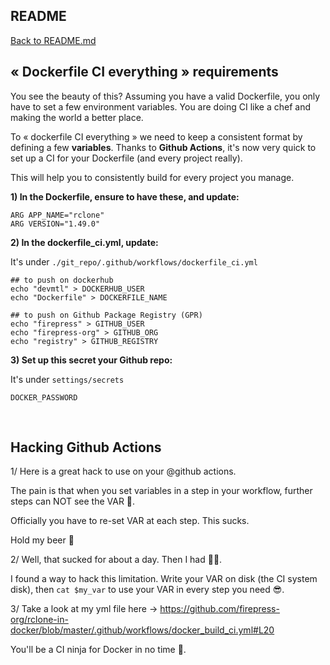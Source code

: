 ## README

[Back to README.md](./README.md)

## « Dockerfile CI everything » requirements

You see the beauty of this? Assuming you have a valid Dockerfile, you only have to set a few environment variables. You are doing CI like a chef and making the world a better place.

To « dockerfile CI everything » we need to keep a consistent format by defining a few **variables**. Thanks to **Github Actions**, it's now very quick to set up a CI for your Dockerfile (and every project really).

This will help you to consistently build for every project you manage.

**1) In the Dockerfile, ensure to have these, and update:**

```
ARG APP_NAME="rclone"
ARG VERSION="1.49.0"
```

**2) In the dockerfile_ci.yml, update:**

It's under `./git_repo/.github/workflows/dockerfile_ci.yml`

```
## to push on dockerhub
echo "devmtl" > DOCKERHUB_USER
echo "Dockerfile" > DOCKERFILE_NAME

## to push on Github Package Registry (GPR)
echo "firepress" > GITHUB_USER
echo "firepress-org" > GITHUB_ORG
echo "registry" > GITHUB_REGISTRY
```

**3) Set up this secret your Github repo:**

It's under `settings/secrets`

```
DOCKER_PASSWORD
```

<br>

## Hacking Github Actions

1/ Here is a great hack to use on your @github actions.

The pain is that when you set variables in a step in your workflow, further steps can NOT see the VAR 🙊.

Officially you have to re-set VAR at each step. This sucks.

Hold my beer 🍺

2/ Well, that sucked for about a day. Then I had 🙌🙌.

I found a way to hack this limitation. Write your VAR on disk (the CI system disk), then `cat $my_var` to use your VAR in every step you need 😎.

3/ Take a look at my yml file here -> https://github.com/firepress-org/rclone-in-docker/blob/master/.github/workflows/docker_build_ci.yml#L20

You'll be a CI ninja for Docker in no time 👊.
